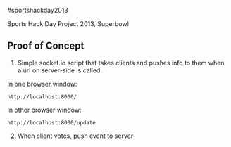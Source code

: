 #sportshackday2013

Sports Hack Day Project 2013, Superbowl

## Proof of Concept

1. Simple socket.io script that takes clients and pushes info to them when a url on server-side is called.

In one browser window:

    http://localhost:8000/
    
In other browser window:

    http://localhost:8000/update

2. When client votes, push event to server